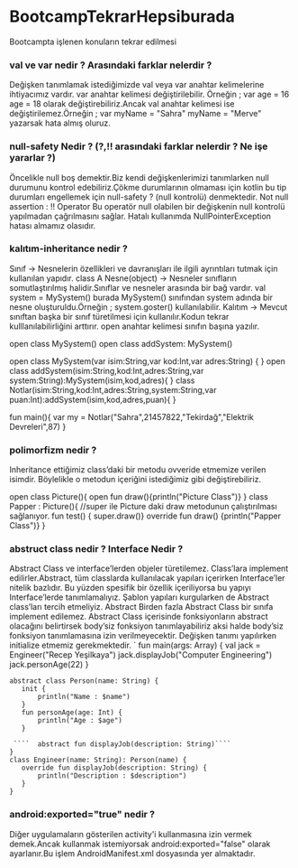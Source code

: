 # BootcampTekrarHepsiburada


Bootcampta işlenen konuların tekrar edilmesi 

### val ve var nedir ? Arasındaki farklar nelerdir ? 
Değişken tanımlamak istediğimizde val veya var anahtar kelimelerine ihtiyacımız vardır. var anahtar kelimesi değiştirilebilir. Örneğin ; 
var age = 16 
age = 18 
olarak değiştirebiliriz.Ancak val anahtar kelimesi ise değiştirilemez.Örneğin ;
var myName = "Sahra"
myName = "Merve"
yazarsak hata almış oluruz.

### null-safety Nedir ? (?,!! arasındaki farklar nelerdir ? Ne işe yararlar ?)
Öncelikle null boş demektir.Biz kendi değişkenlerimizi tanımlarken null durumunu kontrol edebiliriz.Çökme durumlarının olmaması için kotlin bu tip durumları engellemek için
null-safety ? (null kontrolü) denmektedir.
Not null assertion : !! Operator
Bu operatör null olabilen bir değişkenin null kontrolü yapılmadan çağrılmasını sağlar. Hatalı kullanımda NullPointerException hatası almamız olasıdır. 

### kalıtım-inheritance nedir ? 
Sınıf -> Nesnelerin özellikleri ve davranışları ile ilgili ayrıntıları tutmak için kullanılan yapıdır. class A 
Nesne(object) -> Nesneler sınıfların somutlaştırılmış halidir.Sınıflar ve nesneler arasında bir bağ vardır. val system = MySystem() burada MySystem() sınıfından system adında bir nesne 
oluşturuldu.Örneğin ; system.goster() kullanılabilir.
Kalıtım -> Mevcut sınıftan başka bir sınıf türetilmesi için kullanılır.Kodun tekrar kulllanılabilirliğini arttırır. open anahtar kelimesi sınıfın başına yazılır.

open class MySystem() 
open class addSystem: MySystem()

open class MySystem(var isim:String,var kod:Int,var adres:String) {
}
open class addSystem(isim:String,kod:Int,adres:String,var system:String):MySystem(isim,kod,adres){
}
class Notlar(isim:String,kod:Int,adres:String,system:String,var puan:Int):addSystem(isim,kod,adres,puan){
}

fun main(){
    var my = Notlar("Sahra",21457822,"Tekirdağ","Elektrik Devreleri",87)
}

### polimorfizm nedir ?
Inheritance ettiğimiz class’daki bir metodu ovveride etmemize verilen isimdir. Böylelikle o metodun içeriğini istediğimiz gibi değiştirebiliriz.

open class Picture(){
          open fun draw(){println("Picture Class")}
}
class Papper : Picture(){
   //super ile Picture daki draw metodunun çalıştırılması sağlanıyor.
    fun test() { super.draw()}
    override fun draw() {println("Papper Class")}
}

### abstruct class nedir ? Interface Nedir ?
Abstract Class ve interface’lerden objeler türetilemez. Class’lara implement edilirler.Abstract, tüm classlarda kullanılacak yapıları içerirken Interface’ler nitelik bazlıdır. Bu yüzden spesifik bir özellik içeriliyorsa bu yapıyı Interface’lerde tanımlamalıyız. Şablon yapıları kurgularken de Abstract class’ları tercih etmeliyiz.
Abstract
Birden fazla Abstract Class bir sınıfa implement edilemez. Abstract Class içerisinde fonksiyonların abstract olacağını belirtirsek body’siz fonksiyon tanımlayabiliriz aksi halde body’siz fonksiyon tanımlamasına izin verilmeyecektir. Değişken tanımı yapılırken initialize etmemiz gerekmektedir.
`
fun main(args: Array<String>) {
    val jack = Engineer("Recep Yeşilkaya")
    jack.displayJob("Computer Engineering")
    jack.personAge(22)
}
 ````
abstract class Person(name: String) {
    init {
        println("Name : $name")
    }
    fun personAge(age: Int) {
        println("Age : $age")
    }

  ````  abstract fun displayJob(description: String)````
}
class Engineer(name: String): Person(name) {
    override fun displayJob(description: String) {
        println("Description : $description")
    }
}
`````
### android:exported="true" nedir ? 
 Diğer uygulamaların gösterilen activity'i kullanmasına izin vermek demek.Ancak kullanmak istemiyorsak android:exported="false" olarak ayarlanır.Bu işlem AndroidManifest.xml 
 dosyasında yer almaktadır.
